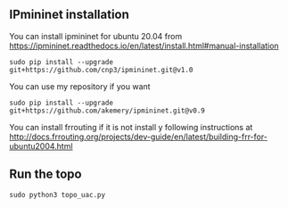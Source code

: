 ## IPmininet installation

You can install ipmininet for ubuntu 20.04 from https://ipmininet.readthedocs.io/en/latest/install.html#manual-installation

```
sudo pip install --upgrade git+https://github.com/cnp3/ipmininet.git@v1.0

```

You can use my repository if you want

```
sudo pip install --upgrade git+https://github.com/akemery/ipmininet.git@v0.9
```

You can install frrouting if it is not install y following instructions at http://docs.frrouting.org/projects/dev-guide/en/latest/building-frr-for-ubuntu2004.html

## Run the topo

```
sudo python3 topo_uac.py
```
